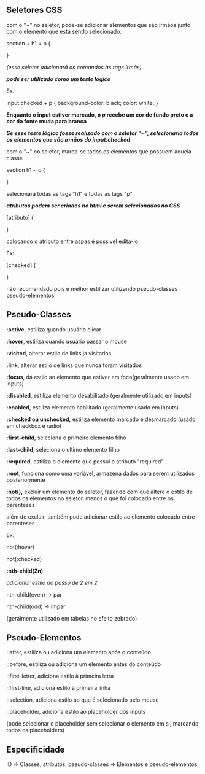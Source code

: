 ## Seletores CSS

com o "+" no seletor, pode-se adicionar elementos que são irmãos junto com o elemento que está sendo selecionado.

section + h1 + p {

}

*(esse seletor adicionará os comandos às tags irmãs)*

<strong>*pode ser utilizado como um teste lógico*</strong>

Ex.

input:checked + p {
    background-color: black;
    color: white;
}

<strong>Enquanto o input estiver marcado, o *p* recebe um cor de fundo preto e a cor da fonte muda para branca</strong>

<strong>*Se esse teste lógico fosse realizado com o seletor "~", selecionaria todos os elementos que são irmãos do input:checked*</strong>

com o "~" no seletor, marca-se todos os elementos que possuem aquela classe 

section h1 ~ p {

}

selecionará todas as tags "h1" e todas as tags "p"

 <strong>*atributos podem ser criados no html e serem selecionados no CSS*</strong>

[atributo] {

}

colocando o atributo entre aspas é possivel editá-lo

Ex:

[checked] {

}

não recomendado pois é melhor estilizar utilizando pseudo-classes pseudo-elementos

## Pseudo-Classes

<strong>:active</strong>, estiliza quando usuário clicar

<strong>:hover</strong>, estiliza quando usuário passar o mouse

<strong>:visited</strong>, alterar estilo de links ja visitados

<strong>:link</strong>, alterar estilo de links que nunca foram visitados

<strong>:focus</strong>, dá estilo ao elemento que estiver em foco(geralmente usado em inputs)

<strong>:disabled</strong>, estiliza elemento desabilitado (geralmente utilizado em inputs)

<strong>:enabled</strong>, estiliza elemento habilitado (geralmente usado em inputs)

<strong>:checked ou unchecked,</strong> estiliza elemento marcado e desmarcado (usado em checkbox e radio)

<strong>:first-child</strong>, seleciona o primeiro elemento filho 

<strong>:last-child</strong>, seleciona o ultimo elemento filho

<strong>:required</strong>, estiliza o elemento que possui o atributo "required"

<strong>:root</strong>, funciona como uma variável, armazena dados para serem utilizados posteriormente

<strong>:not(),</strong> excluir um elemento do seletor, fazendo com que altere o estilo de todos os elementos no seletor, menos o que foi colocado entre os parenteses

além de excluir, também pode adicionar estilo ao elemento colocado entre parenteses

Ex:

not(:hover)

not(:checked)

<strong>:nth-child(2n)</strong>

*adicionar estilo ao passo de 2 em 2*

nth-child(even) -> par

nth-child(odd) -> impar

(geralmente utilizado em tabelas no efeito zebrado)

## Pseudo-Elementos

::after, estiliza ou adiciona um elemento após o conteúdo

::before, estiliza ou adiciona um elemento antes do conteúdo

::first-letter, adiciona estilo à primeira letra

::first-line, adiciona estilo à primeira linha

::selection, adiciona estilo ao que é selecionado pelo mouse 

::placeholder, adiciona estilo ao placeholder dos inputs

(pode selecionar o placeholder sem selecionar o elemento em si, marcando todos os placeholders)

## Especificidade 

ID -> Classes, atributos, pseudo-classes -> Elementos e pseudo-elementos






